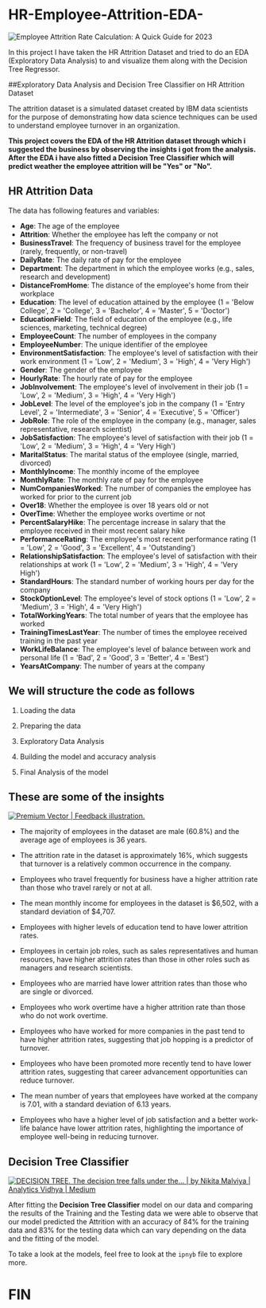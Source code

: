 ﻿
# HR-Employee-Attrition-EDA-

![Employee Attrition Rate Calculation: A Quick Guide for 2023](https://cdn.technologyadvice.com/wp-content/uploads/2023/03/tr3623-attrition.jpeg)

In this project I have taken the HR Attrition Dataset and tried to do an EDA (Exploratory Data Analysis) to and visualize them along with the Decision Tree Regressor.

##Exploratory Data Analysis and Decision Tree Classifier on HR Attrition Dataset

The attrition dataset is a simulated dataset created by IBM data scientists for the purpose of demonstrating how data science techniques can be used to understand employee turnover in an organization.

**This project covers the EDA of the HR Attrition dataset through which i suggested the business by observing the insights i got from the analysis. After the EDA i have also fitted a Decision Tree Classifier which will predict weather the employee attrition will be "Yes" or "No".**

## HR Attrition Data

The data has following features and variables:

-   **Age**: The age of the employee
-   **Attrition**: Whether the employee has left the company or not
-   **BusinessTravel**: The frequency of business travel for the employee (rarely, frequently, or non-travel)
-   **DailyRate**: The daily rate of pay for the employee
-   **Department**: The department in which the employee works (e.g., sales, research and development)
-   **DistanceFromHome**: The distance of the employee's home from their workplace
-   **Education**: The level of education attained by the employee (1 = 'Below College', 2 = 'College', 3 = 'Bachelor', 4 = 'Master', 5 = 'Doctor')
-   **EducationField**: The field of education of the employee (e.g., life sciences, marketing, technical degree)
-   **EmployeeCount**: The number of employees in the company
-   **EmployeeNumber**: The unique identifier of the employee
-   **EnvironmentSatisfaction**: The employee's level of satisfaction with their work environment (1 = 'Low', 2 = 'Medium', 3 = 'High', 4 = 'Very High')
-   **Gender**: The gender of the employee
-   **HourlyRate**: The hourly rate of pay for the employee
-   **JobInvolvement**: The employee's level of involvement in their job (1 = 'Low', 2 = 'Medium', 3 = 'High', 4 = 'Very High')
-   **JobLevel**: The level of the employee's job in the company (1 = 'Entry Level', 2 = 'Intermediate', 3 = 'Senior', 4 = 'Executive', 5 = 'Officer')
-   **JobRole**: The role of the employee in the company (e.g., manager, sales representative, research scientist)
-   **JobSatisfaction**: The employee's level of satisfaction with their job (1 = 'Low', 2 = 'Medium', 3 = 'High', 4 = 'Very High')
-   **MaritalStatus**: The marital status of the employee (single, married, divorced)
-   **MonthlyIncome**: The monthly income of the employee
-   **MonthlyRate**: The monthly rate of pay for the employee
-   **NumCompaniesWorked**: The number of companies the employee has worked for prior to the current job
-   **Over18**: Whether the employee is over 18 years old or not
-   **OverTime**: Whether the employee works overtime or not
-   **PercentSalaryHike**: The percentage increase in salary that the employee received in their most recent salary hike
-   **PerformanceRating**: The employee's most recent performance rating (1 = 'Low', 2 = 'Good', 3 = 'Excellent', 4 = 'Outstanding')
-   **RelationshipSatisfaction**: The employee's level of satisfaction with their relationships at work (1 = 'Low', 2 = 'Medium', 3 = 'High', 4 = 'Very High')
-   **StandardHours**: The standard number of working hours per day for the company
-   **StockOptionLevel**: The employee's level of stock options (1 = 'Low', 2 = 'Medium', 3 = 'High', 4 = 'Very High')
-   **TotalWorkingYears**: The total number of years that the employee has worked
-   **TrainingTimesLastYear**: The number of times the employee received training in the past year
-   **WorkLifeBalance**: The employee's level of balance between work and personal life (1 = 'Bad', 2 = 'Good', 3 = 'Better', 4 = 'Best')
-   **YearsAtCompany**: The number of years at the company

## We will structure the code as follows

1.  Loading the data
    
2.  Preparing the data
    
3.  Exploratory Data Analysis
    
4.  Building the model and accuracy analysis
    
5.  Final Analysis of the model
    

## These are some of the insights

[![Premium Vector | Feedback illustration.](https://camo.githubusercontent.com/935373bed51f65546c25c22ef958c95fe23078dcb87074227908a82537f2b358/68747470733a2f2f696d672e6672656570696b2e636f6d2f7072656d69756d2d766563746f722f666565646261636b2d696c6c757374726174696f6e5f3132363630382d3638392e6a70673f773d32303030)](https://camo.githubusercontent.com/935373bed51f65546c25c22ef958c95fe23078dcb87074227908a82537f2b358/68747470733a2f2f696d672e6672656570696b2e636f6d2f7072656d69756d2d766563746f722f666565646261636b2d696c6c757374726174696f6e5f3132363630382d3638392e6a70673f773d32303030)

-   The majority of employees in the dataset are male (60.8%) and the average age of employees is 36 years.
    
-   The attrition rate in the dataset is approximately 16%, which suggests that turnover is a relatively common occurrence in the company.
    
-   Employees who travel frequently for business have a higher attrition rate than those who travel rarely or not at all.
    
-   The mean monthly income for employees in the dataset is $6,502, with a standard deviation of $4,707.
    
-   Employees with higher levels of education tend to have lower attrition rates.
    
-   Employees in certain job roles, such as sales representatives and human resources, have higher attrition rates than those in other roles such as managers and research scientists.
    
-   Employees who are married have lower attrition rates than those who are single or divorced.
    
-   Employees who work overtime have a higher attrition rate than those who do not work overtime.
    
-   Employees who have worked for more companies in the past tend to have higher attrition rates, suggesting that job hopping is a predictor of turnover.
    
-   Employees who have been promoted more recently tend to have lower attrition rates, suggesting that career advancement opportunities can reduce turnover.
    
-   The mean number of years that employees have worked at the company is 7.01, with a standard deviation of 6.13 years.
    
-   Employees who have a higher level of job satisfaction and a better work-life balance have lower attrition rates, highlighting the importance of employee well-being in reducing turnover.
    

## Decision Tree Classifier

[![DECISION TREE. The decision tree falls under the… | by Nikita Malviya |  Analytics Vidhya | Medium](https://camo.githubusercontent.com/9fa6930472213ba34cd390bf59f86f0b5b45f135d818dcd26292352a7de27406/68747470733a2f2f63646e2d696d616765732d312e6d656469756d2e636f6d2f6669742f742f313630302f3438302f312a3763797a7266756839684b717a326c5a78695f3875672e676966)](https://camo.githubusercontent.com/9fa6930472213ba34cd390bf59f86f0b5b45f135d818dcd26292352a7de27406/68747470733a2f2f63646e2d696d616765732d312e6d656469756d2e636f6d2f6669742f742f313630302f3438302f312a3763797a7266756839684b717a326c5a78695f3875672e676966)

After fitting the  **Decision Tree Classifier**  model on our data and comparing the results of the Training and the Testing data we were able to observe that our model predicted the Attrition with an accuracy of 84% for the training data and 83% for the testing data which can vary depending on the data and the fitting of the model.

To take a look at the models, feel free to look at the  `ipnyb`  file to explore more.
# FIN










